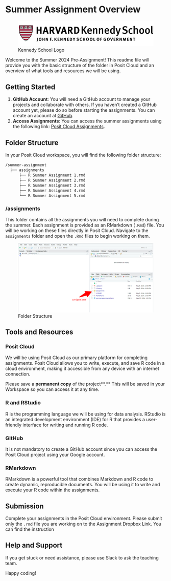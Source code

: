 Summer Assignment Overview
================

<!-- README.md is generated from README.Rmd. Please edit that file -->

<figure>
<img src="figs/logo.png" alt="Kennedy School Logo" />
<figcaption aria-hidden="true">Kennedy School Logo</figcaption>
</figure>

Welcome to the Summer 2024 Pre-Assignment! This readme file will provide
you with the basic structure of the folder in Posit Cloud and an
overview of what tools and resources we will be using.

## Getting Started

1.  **GitHub Account**: You will need a GitHub account to manage your
    projects and collaborate with others. If you haven’t created a
    GitHub account yet, please do so before starting the assignments.
    You can create an account at [GitHub](https://github.com/).
2.  **Access Assignments**: You can access the summer assignments using
    the following link: [Posit Cloud
    Assignments](https://posit.cloud/content/8155534).

## Folder Structure

In your Posit Cloud workspace, you will find the following folder
structure:

    /summer-assignment
      ├── assignments
          ├── R Summer Assignment 1.rmd
          ├── R Summer Assignment 2.rmd
          ├── R Summer Assignment 3.rmd
          ├── R Summer Assignment 4.rmd
          └── R Summer Assignment 5.rmd

### /assignments

This folder contains all the assignments you will need to complete
during the summer. Each assignment is provided as an RMarkdown (`.Rmd`)
file. You will be working on these files directly in Posit Cloud.
Navigate to the `assignments` folder and open the `.Rmd` files to begin
working on them.

<figure>
<img src="figs/folder_structure.png" alt="Folder Structure" />
<figcaption aria-hidden="true">Folder Structure</figcaption>
</figure>

## Tools and Resources

### Posit Cloud

We will be using Posit Cloud as our primary platform for completing
assignments. Posit Cloud allows you to write, execute, and save R code
in a cloud environment, making it accessible from any device with an
internet connection.

Please save a **permanent copy** of the project**.** This will be saved
in your Workspace so you can access it at any time.

### R and RStudio

R is the programming language we will be using for data analysis.
RStudio is an integrated development environment (IDE) for R that
provides a user-friendly interface for writing and running R code.

### GitHub

It is not mandatory to create a GitHub account since you can access the
Posit Cloud project using your Google account.

### RMarkdown

RMarkdown is a powerful tool that combines Markdown and R code to create
dynamic, reproducible documents. You will be using it to write and
execute your R code within the assignments.

## Submission

Complete your assignments in the Posit Cloud environment. Please submit
only the `.rmd` file you are working on to the Assignment Dropbox Link.
You can find the instruction

## Help and Support

If you get stuck or need assistance, please use Slack to ask the
teaching team.

Happy coding!
